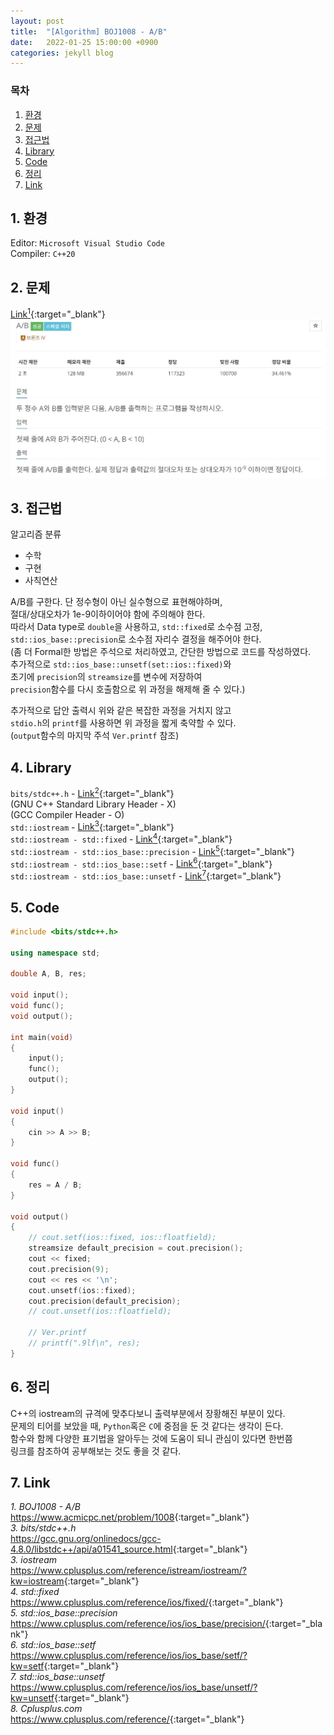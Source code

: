 ```yaml
---
layout: post
title:  "[Algorithm] BOJ1008 - A/B"
date:   2022-01-25 15:00:00 +0900
categories: jekyll blog
---
```

### 목차
1. [환경](#1-환경)
2. [문제](#2-문제)
3. [접근법](#3-접근법)
4. [Library](#4-library)
5. [Code](#5-code)
6. [정리](#6-정리)
7. [Link](#7-link)

## 1. 환경
Editor: `Microsoft Visual Studio Code`  
Compiler: `C++20`

## 2. 문제
[Link<sup>1</sup>](https://www.acmicpc.net/problem/1008){:target="_blank"}
![BOJ1008](/assets/images/2022/01/25/BOJ1008.jpg)

## 3. 접근법
알고리즘 분류
 * 수학
 * 구현
 * 사칙연산

A/B를 구한다. 단 정수형이 아닌 실수형으로 표현해야하며,  
절대/상대오차가 1e-9이하이어야 함에 주의해야 한다.  
따라서 Data type로 `double`을 사용하고, `std::fixed`로 소수점 고정,  
`std::ios_base::precision`로 소수점 자리수 결정을 해주어야 한다.  
(좀 더 Formal한 방법은 주석으로 처리하였고, 간단한 방법으로 코드를 작성하였다.  
추가적으로 `std::ios_base::unsetf(set::ios::fixed)`와  
초기에 `precision`의 `streamsize`를 변수에 저장하여  
`precision`함수를 다시 호출함으로 위 과정을 해제해 줄 수 있다.)  

추가적으로 답안 출력시 위와 같은 복잡한 과정을 거치지 않고  
`stdio.h`의 `printf`를 사용하면 위 과정을 짧게 축약할 수 있다.  
(`output`함수의 마지막 주석 `Ver.printf` 참조)


## 4. Library
`bits/stdc++.h` - [Link<sup>2</sup>](https://gcc.gnu.org/onlinedocs/gcc-4.8.0/libstdc++/api/a01541_source.html){:target="_blank"}  
(GNU C++ Standard Library Header - X)  
(GCC Compiler Header - O)  
`std::iostream` - [Link<sup>3</sup>](https://www.cplusplus.com/reference/istream/iostream/?kw=iostream){:target="_blank"}  
`std::iostream - std::fixed` - [Link<sup>4</sup>](https://www.cplusplus.com/reference/ios/fixed/){:target="_blank"}  
`std::iostream - std::ios_base::precision` - [Link<sup>5</sup>](https://www.cplusplus.com/reference/ios/ios_base/precision/){:target="_blank"}  
`std::iostream - std::ios_base::setf` - [Link<sup>6</sup>](https://www.cplusplus.com/reference/ios/ios_base/setf/?kw=setf){:target="_blank"}  
`std::iostream - std::ios_base::unsetf` - [Link<sup>7</sup>](https://www.cplusplus.com/reference/ios/ios_base/unsetf/?kw=unsetf){:target="_blank"}  

## 5. Code
```cpp
#include <bits/stdc++.h>

using namespace std;

double A, B, res;

void input();
void func();
void output();

int main(void)
{
    input();
    func();
    output();
}

void input()
{
    cin >> A >> B;
}

void func()
{
    res = A / B;
}

void output()
{
    // cout.setf(ios::fixed, ios::floatfield);
    streamsize default_precision = cout.precision();
    cout << fixed;
    cout.precision(9);
    cout << res << '\n';
    cout.unsetf(ios::fixed);
    cout.precision(default_precision);
    // cout.unsetf(ios::floatfield);    

    // Ver.printf
    // printf(".9lf\n", res);
}
```

## 6. 정리
C++의 iostream의 규격에 맞추다보니 출력부분에서 장황해진 부분이 있다.  
문제의 티어를 보았을 때, `Python`혹은 `C`에 중점을 둔 것 같다는 생각이 든다.  
함수와 함께 다양한 표기법을 알아두는 것에 도움이 되니 관심이 있다면 한번쯤  
링크를 참조하여 공부해보는 것도 좋을 것 같다.

## 7. Link
*1. BOJ1008 - A/B*  
<https://www.acmicpc.net/problem/1008>{:target="_blank"}  
*3. bits/stdc++.h*  
<https://gcc.gnu.org/onlinedocs/gcc-4.8.0/libstdc++/api/a01541_source.html>{:target="_blank"}  
*3. iostream*  
<https://www.cplusplus.com/reference/istream/iostream/?kw=iostream>{:target="_blank"}  
*4. std::fixed*  
<https://www.cplusplus.com/reference/ios/fixed/>{:target="_blank"}  
*5. std::ios_base::precision*  
<https://www.cplusplus.com/reference/ios/ios_base/precision/>{:target="_blank"}  
*6. std::ios_base::setf*  
<https://www.cplusplus.com/reference/ios/ios_base/setf/?kw=setf>{:target="_blank"}  
*7. std::ios_base::unsetf*  
<https://www.cplusplus.com/reference/ios/ios_base/unsetf/?kw=unsetf>{:target="_blank"}  
*8. Cplusplus.com*  
<https://www.cplusplus.com/reference/>{:target="_blank"}